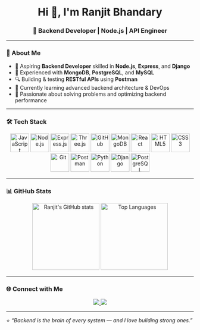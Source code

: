 <h1 align="center">Hi 👋, I'm Ranjit Bhandary</h1>
<h3 align="center">🚀 Backend Developer | Node.js | API Engineer</h3>

---

### 🧠 About Me
- 💼 Aspiring **Backend Developer** skilled in **Node.js**, **Express**, and **Django**
- 🧩 Experienced with **MongoDB**, **PostgreSQL**, and **MySQL**
- 🔍 Building & testing **RESTful APIs** using **Postman**
- 🌱 Currently learning advanced backend architecture & DevOps
- 🎯 Passionate about solving problems and optimizing backend performance

---

### 🛠️ Tech Stack
<p align="center">
  <img src="https://cdn.jsdelivr.net/gh/devicons/devicon/icons/javascript/javascript-original.svg" width="50" height="50" alt="JavaScript" />
  <img src="https://cdn.jsdelivr.net/gh/devicons/devicon/icons/nodejs/nodejs-original.svg" width="50" height="50" alt="Node.js" />
  <img src="https://cdn.jsdelivr.net/gh/devicons/devicon/icons/express/express-original.svg" width="50" height="50" alt="Express.js" />
  <img src="https://cdn.jsdelivr.net/gh/devicons/devicon/icons/threejs/threejs-original.svg" width="50" height="50" alt="Three.js" />
  <img src="https://cdn.jsdelivr.net/gh/devicons/devicon/icons/github/github-original.svg" width="50" height="50" alt="GitHub" />
  <img src="https://cdn.jsdelivr.net/gh/devicons/devicon/icons/mongodb/mongodb-original.svg" width="50" height="50" alt="MongoDB" />
  <img src="https://cdn.jsdelivr.net/gh/devicons/devicon/icons/react/react-original.svg" width="50" height="50" alt="React" />
  <img src="https://cdn.jsdelivr.net/gh/devicons/devicon/icons/html5/html5-original.svg" width="50" height="50" alt="HTML5" />
  <img src="https://cdn.jsdelivr.net/gh/devicons/devicon/icons/css3/css3-original.svg" width="50" height="50" alt="CSS3" />
  <img src="https://cdn.jsdelivr.net/gh/devicons/devicon/icons/git/git-original.svg" width="50" height="50" alt="Git" />
  <img src="https://cdn.jsdelivr.net/gh/devicons/devicon/icons/postman/postman-original.svg" width="50" height="50" alt="Postman" />
  <img src="https://cdn.jsdelivr.net/gh/devicons/devicon/icons/python/python-original.svg" width="50" height="50" alt="Python" />
  <img src="https://cdn.jsdelivr.net/gh/devicons/devicon/icons/django/django-plain-wordmark.svg" width="50" height="50" alt="Django" />
  <img src="https://cdn.jsdelivr.net/gh/devicons/devicon/icons/postgresql/postgresql-original.svg" width="50" height="50" alt="PostgreSQL" />
</p>

---

### 📊 GitHub Stats
<p align="center">
  <img src="https://github-readme-stats.vercel.app/api?username=ranjit-bhandary&show_icons=true&theme=tokyonight" alt="Ranjit's GitHub stats" height="180" />
  <img src="https://github-readme-stats.vercel.app/api/top-langs/?username=ranjit-bhandary&layout=compact&theme=tokyonight" alt="Top Languages" height="180" />
</p>

---

### 🌐 Connect with Me
<p align="center">
  <a href="https://www.linkedin.com/in/ranjit-bhandary-3489a9334" target="_blank">
    <img src="https://img.shields.io/badge/LinkedIn-%230077B5.svg?style=for-the-badge&logo=linkedin&logoColor=white" />
  </a>
  <a href="mailto:01ranjitbhandary@gmail.com">
    <img src="https://img.shields.io/badge/Gmail-D14836?style=for-the-badge&logo=gmail&logoColor=white" />
  </a>
</p>

---

⭐ *“Backend is the brain of every system — and I love building strong ones.”*  
